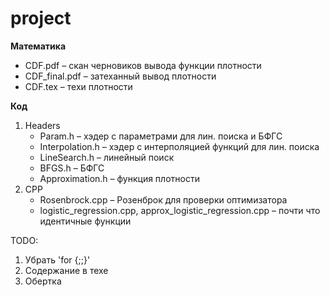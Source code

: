 # project

<b>Математика</b>
<ul><li>CDF.pdf – скан черновиков вывода функции плотности
<li>CDF_final.pdf – затеханный вывод плотности
<li>CDF.tex – техи плотности</ul>
  
<b>Код</b>
<ol>
<li>Headers<ul><li>Param.h – хэдер с параметрами для лин. поиска и БФГС
  <li>Interpolation.h – хэдер с интерполяцией функций для лин. поиска
  <li>LineSearch.h – линейный поиск
  <li>BFGS.h – БФГС
  <li>Approximation.h – функция плотности</ul>
<li>CPP<ul><li>Rosenbrock.cpp – Розенброк для проверки оптимизатора
  <li>logistic_regression.cpp,  approx_logistic_regression.cpp – почти что идентичные функции</ul>
</ol>

TODO:
<ol><li>Убрать 'for {;;}'
  <li>Содержание в техе
  <li>Обертка
</ol>
